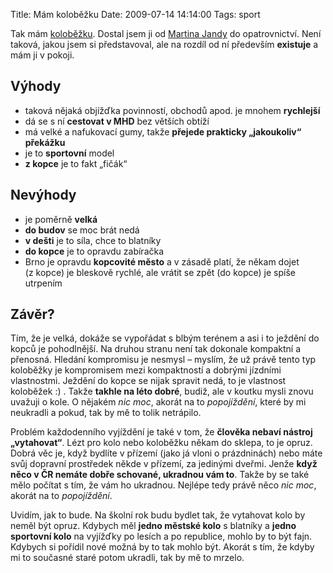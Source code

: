 Title: Mám koloběžku
Date: 2009-07-14 14:14:00
Tags: sport

Tak mám [koloběžku](http://blog.javorek.net/kolobezka/). Dostal jsem ji od [Martina Jandy](http://www.martinjanda.com) do opatrovnictví. Není taková, jakou jsem si představoval, ale na rozdíl od ní především **existuje** a mám ji v pokoji.

## Výhody

-   taková nějaká objížďka povinností, obchodů apod. je mnohem **rychlejší**
-   dá se s ní **cestovat v MHD** bez větších obtíží
-   má velké a nafukovací gumy, takže **přejede prakticky „jakoukoliv“ překážku**
-   je to **sportovní** model
-   **z kopce** je to fakt „fičák“

## Nevýhody

-   je poměrně **velká**
-   **do budov** se moc brát nedá
-   **v dešti** je to síla, chce to blatníky
-   **do kopce** je to opravdu zabíračka
-   Brno je opravdu **kopcovité město** a v zásadě platí, že někam dojet (z kopce) je bleskově rychlé, ale vrátit se zpět (do kopce) je spíše utrpením

## Závěr?

Tím, že je velká, dokáže se vypořádat s blbým terénem a asi i to ježdění do kopců je pohodlnější. Na druhou stranu není tak dokonale kompaktní a přenosná. Hledání kompromisu je nesmysl – myslím, že už právě tento typ koloběžky je kompromisem mezi kompaktností a dobrými jízdními vlastnostmi. Ježdění do kopce se nijak spravit nedá, to je vlastnost koloběžek :) . Takže **takhle na léto dobré**, budiž, ale v koutku mysli znovu uvažuji o kole. O nějakém *nic moc*, akorát na to *popojíždění*, které by mi neukradli a pokud, tak by mě to tolik netrápilo.

Problém každodenního vyjíždění je také v tom, že **člověka nebaví nástroj „vytahovat“**. Lézt pro kolo nebo koloběžku někam do sklepa, to je opruz. Dobrá věc je, když bydlíte v přízemí (jako já vloni o prázdninách) nebo máte svůj dopravní prostředek někde v přízemí, za jedinými dveřmi. Jenže **když něco v ČR nemáte dobře schované, ukradnou vám to**. Takže by se také mělo počítat s tím, že vám ho ukradnou. Nejlépe tedy právě něco *nic moc*, akorát na to *popojíždění*.

Uvidím, jak to bude. Na školní rok budu bydlet tak, že vytahovat kolo by neměl být opruz. Kdybych měl **jedno městské kolo** s blatníky a **jedno sportovní kolo** na vyjížďky po lesích a po republice, mohlo by to být fajn. Kdybych si pořídil nové možná by to tak mohlo být. Akorát s tím, že kdyby mi to současné staré potom ukradli, tak by mě to mrzelo.
